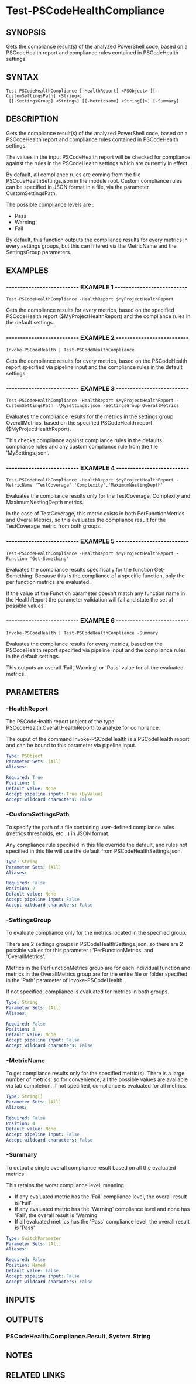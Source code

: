 # Test-PSCodeHealthCompliance

## SYNOPSIS
Gets the compliance result(s) of the analyzed PowerShell code, based on a PSCodeHealth report and compliance rules contained in PSCodeHealth settings.

## SYNTAX

```
Test-PSCodeHealthCompliance [-HealthReport] <PSObject> [[-CustomSettingsPath] <String>]
 [[-SettingsGroup] <String>] [[-MetricName] <String[]>] [-Summary]
```

## DESCRIPTION
Gets the compliance result(s) of the analyzed PowerShell code, based on a PSCodeHealth report and compliance rules contained in PSCodeHealth settings.
 
The values in the input PSCodeHealth report will be checked for compliance against the rules in the PSCodeHealth settings which are currently in effect.
 
By default, all compliance rules are coming from the file PSCodeHealthSettings.json in the module root.
Custom compliance rules can be specified in JSON format in a file, via the parameter CustomSettingsPath.
 

The possible compliance levels are :  
  - Pass  
  - Warning  
  - Fail  

By default, this function outputs the compliance results for every metrics in every settings groups, but this can filtered via the MetricName and the SettingsGroup parameters.

## EXAMPLES

### -------------------------- EXAMPLE 1 --------------------------
```
Test-PSCodeHealthCompliance -HealthReport $MyProjectHealthReport
```

Gets the compliance results for every metrics, based on the specified PSCodeHealth report ($MyProjectHealthReport) and the compliance rules in the default settings.

### -------------------------- EXAMPLE 2 --------------------------
```
Invoke-PSCodeHealth | Test-PSCodeHealthCompliance
```

Gets the compliance results for every metrics, based on the PSCodeHealth report specified via pipeline input and the compliance rules in the default settings.

### -------------------------- EXAMPLE 3 --------------------------
```
Test-PSCodeHealthCompliance -HealthReport $MyProjectHealthReport -CustomSettingsPath .\MySettings.json -SettingsGroup OverallMetrics
```

Evaluates the compliance results for the metrics in the settings group OverallMetrics, based on the specified PSCodeHealth report ($MyProjectHealthReport).
 
This checks compliance against compliance rules in the defaults compliance rules and any custom compliance rule from the file 'MySettings.json'.

### -------------------------- EXAMPLE 4 --------------------------
```
Test-PSCodeHealthCompliance -HealthReport $MyProjectHealthReport -MetricName 'TestCoverage','Complexity','MaximumNestingDepth'
```

Evaluates the compliance results only for the TestCoverage, Complexity and MaximumNestingDepth metrics.
 
In the case of TestCoverage, this metric exists in both PerFunctionMetrics and OverallMetrics, so this evaluates the compliance result for the TestCoverage metric from both groups.

### -------------------------- EXAMPLE 5 --------------------------
```
Test-PSCodeHealthCompliance -HealthReport $MyProjectHealthReport -Function 'Get-Something'
```

Evaluates the compliance results specifically for the function Get-Something.
Because this is the compliance of a specific function, only the per function metrics are evaluated.
 
If the value of the Function parameter doesn't match any function name in the HealthReport the parameter validation will fail and state the set of possible values.

### -------------------------- EXAMPLE 6 --------------------------
```
Invoke-PSCodeHealth | Test-PSCodeHealthCompliance -Summary
```

Evaluates the compliance results for every metrics, based on the PSCodeHealth report specified via pipeline input and the compliance rules in the default settings.
 
This outputs an overall 'Fail','Warning' or 'Pass' value for all the evaluated metrics.

## PARAMETERS

### -HealthReport
The PSCodeHealth report (object of the type PSCodeHealth.Overall.HealthReport) to analyze for compliance.
 
The ouput of the command Invoke-PSCodeHealth is a PSCodeHealth report and can be bound to this parameter via pipeline input.

```yaml
Type: PSObject
Parameter Sets: (All)
Aliases: 

Required: True
Position: 1
Default value: None
Accept pipeline input: True (ByValue)
Accept wildcard characters: False
```

### -CustomSettingsPath
To specify the path of a file containing user-defined compliance rules (metrics thresholds, etc...) in JSON format.
 
Any compliance rule specified in this file override the default, and rules not specified in this file will use the default from PSCodeHealthSettings.json.

```yaml
Type: String
Parameter Sets: (All)
Aliases: 

Required: False
Position: 2
Default value: None
Accept pipeline input: False
Accept wildcard characters: False
```

### -SettingsGroup
To evaluate compliance only for the metrics located in the specified group.
 
There are 2 settings groups in PSCodeHealthSettings.json, so there are 2 possible values for this parameter : 'PerFunctionMetrics' and 'OverallMetrics'.
 
Metrics in the PerFunctionMetrics group are for each individual function and metrics in the OverallMetrics group are for the entire file or folder specified in the 'Path' parameter of Invoke-PSCodeHealth.
 
If not specified, compliance is evaluated for metrics in both groups.

```yaml
Type: String
Parameter Sets: (All)
Aliases: 

Required: False
Position: 3
Default value: None
Accept pipeline input: False
Accept wildcard characters: False
```

### -MetricName
To get compliance results only for the specified metric(s).
There is a large number of metrics, so for convenience, all the possible values are available via tab completion.
If not specified, compliance is evaluated for all metrics.

```yaml
Type: String[]
Parameter Sets: (All)
Aliases: 

Required: False
Position: 4
Default value: None
Accept pipeline input: False
Accept wildcard characters: False
```

### -Summary
To output a single overall compliance result based on all the evaluated metrics.
 
This retains the worst compliance level, meaning :  
  - If any evaluated metric has the 'Fail' compliance level, the overall result is 'Fail'  
  - If any evaluated metric has the 'Warning' compliance level and none has 'Fail', the overall result is 'Warning'  
  - If all evaluated metrics has the 'Pass' compliance level, the overall result is 'Pass'

```yaml
Type: SwitchParameter
Parameter Sets: (All)
Aliases: 

Required: False
Position: Named
Default value: False
Accept pipeline input: False
Accept wildcard characters: False
```

## INPUTS

## OUTPUTS

### PSCodeHealth.Compliance.Result, System.String

## NOTES

## RELATED LINKS

